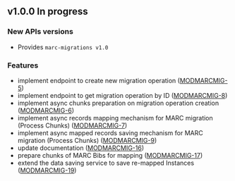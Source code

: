 ## v1.0.0 In progress
### New APIs versions
* Provides `marc-migrations v1.0`

### Features
* implement endpoint to create new migration operation ([MODMARCMIG-5](https://issues.folio.org/browse/MODMARCMIG-5))
* implement endpoint to get migration operation by ID ([MODMARCMIG-8](https://issues.folio.org/browse/MODMARCMIG-8))
* implement async chunks preparation on migration operation creation ([MODMARCMIG-6](https://issues.folio.org/browse/MODMARCMIG-6))
* implement async records mapping mechanism for MARC migration (Process Chunks) ([MODMARCMIG-7](https://issues.folio.org/browse/MODMARCMIG-7))
* implement async mapped records saving mechanism for MARC migration (Process Chunks) ([MODMARCMIG-9](https://issues.folio.org/browse/MODMARCMIG-9))
* update documentation ([MODMARCMIG-16](https://issues.folio.org/browse/MODMARCMIG-16))
* prepare chunks of MARC Bibs for mapping ([MODMARCMIG-17](https://folio-org.atlassian.net/browse/MODMARCMIG-17))
* extend the data saving service to save re-mapped Instances ([MODMARCMIG-19](https://folio-org.atlassian.net/browse/MODMARCMIG-19))
